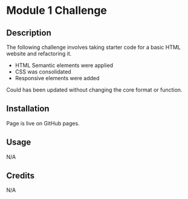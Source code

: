 # Module 1 Challenge

## Description

The following challenge involves taking starter code for a basic HTML website and refactoring it. 

- HTML Semantic elements were applied
- CSS was consolidated
- Responsive elements were added

Could has been updated without changing the core format or function.

## Installation

Page is live on GitHub pages.

## Usage

N/A

## Credits

N/A
